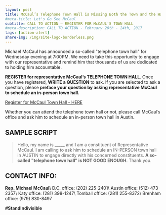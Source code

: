 ```yaml
---
layout: post
title: McCaul’s Telephone Town Hall is Missing Both the Town and the Hall
#meta-title: Let's Go See McCaul
subtitle: CALL TO ACTION – REGISTER FOR McCAUL'S TOWN HALL
#meta-description: CALL TO ACTION - February 20th - 24th, 2017
tags: [action-alert]
share-img: /img/site-logo-borderless.png
---
```

Michael McCaul has announced a so-called "telephone town hall" for Wednesday evening at 7:00PM. We need to take this opportunity to engage with our representative and remind him that thousands of us are dedicated to holding him accountable.

**REGISTER for representative McCaul’s TELEPHONE TOWN HALL**. Once you have registered, **WRITE a QUESTION** to ask. If you are selected to ask a question, please **preface your question by asking representative McCaul to schedule an in-person town hall.**

[Register for McCaul Town Hall - HERE](https://mccaul.house.gov/telephone-townhall-sign-up)

Whether you can attend the telephone town hall or not, please call McCaul’s office and ask him to schedule an in-person town hall in Austin.

## SAMPLE SCRIPT

> Hello, my name is &#95;&#95;&#95;&#95;&#95; and I am a constituent of Representative
> McCaul. I am calling to ask him to schedule an IN-PERSON town hall in AUSTIN to engage
> directly with his concerned constituents. **A so-called "telephone town hall" is NOT GOOD ENOUGH**.
> Thank you.

## CONTACT INFO:

**Rep. Michael McCaul**\\
D.C. office: (202) 225-2401\\
Austin office: (512) 473-2357\\
Katy office: (281) 398-1247\\
Tomball office: (281) 255-8372\\
Brenham office: (979) 830-8497

**#StandIndivisible**
